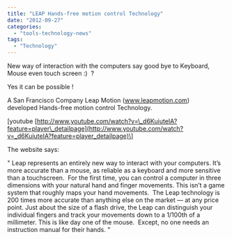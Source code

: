 ```yaml
---
title: "LEAP Hands-free motion control Technology"
date: "2012-09-27"
categories: 
  - "tools-technology-news"
tags: 
  - "Technology"
---
```


New way of interaction with the computers say good bye to Keyboard, Mouse even touch screen :)  ?

Yes it can be possible !

A San Francisco Company Leap Motion (www.leapmotion.com) developed Hands-free motion control Technology.

\[youtube [http://www.youtube.com/watch?v=\_d6KuiuteIA?feature=player\_detailpage](http://www.youtube.com/watch?v=_d6KuiuteIA?feature=player_detailpage)\]

The website says:

" Leap represents an entirely new way to interact with your computers. It’s more accurate than a mouse, as reliable as a keyboard and more sensitive than a touchscreen.  For the first time, you can control a computer in three dimensions with your natural hand and finger movements.
This isn’t a game system that roughly maps your hand movements.  The Leap technology is 200 times more accurate than anything else on the market — at any price point. Just about the size of a flash drive, the Leap can distinguish your individual fingers and track your movements down to a 1/100th of a millimeter.
This is like day one of the mouse.  Except, no one needs an instruction manual for their hands. "
